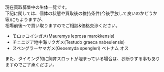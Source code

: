 ---
---

現在買取募集中の生体一覧です。  
下記に関しては、個体の状態や買取後の維持条件(今後手放して良いのかどうか等)にもよりますが、  
相場前後〜で買い取りますのでご相談&価格交渉ください。

* モロッコイシガメ(Mauremys leprosa marokkensis)
* チェニジア地中海リクガメ(Testudo graeca nabeulensis)
* スペングラーヤマガメ(Geoemyda spengleri) ベトナム オス

また、タイミング的に飼育スロットが埋まっている場合は、お断りする事もありますのでご了承ください。
